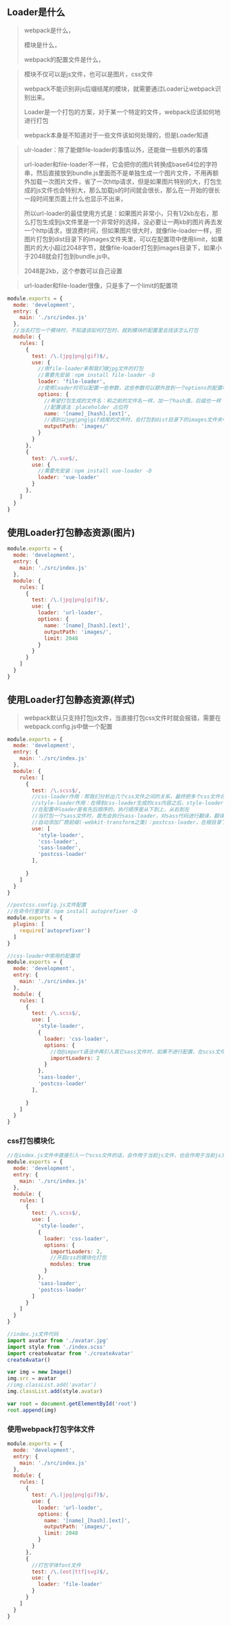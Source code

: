 ## Loader是什么

> webpack是什么，
>
> 模块是什么，
>
> webpack的配置文件是什么，

> 模块不仅可以是js文件，也可以是图片，css文件
>
> webpack不能识别非js后缀结尾的模块，就需要通过Loader让webpack识别出来。
>
> Loader是一个打包的方案，对于某一个特定的文件，webpack应该如何地进行打包
>
> webpack本身是不知道对于一些文件该如何处理的，但是Loader知道

> ulr-loader：除了能做file-loader的事情以外，还能做一些额外的事情
>
> url-loader和file-loader不一样，它会把你的图片转换成base64位的字符串，然后直接放到bundle.js里面而不是单独生成一个图片文件，不用再额外加载一次图片文件，省了一次http请求，但是如果图片特别的大，打包生成的js文件也会特别大，那么加载js的时间就会很长，那么在一开始的很长一段时间里页面上什么也显示不出来，
>
> 所以url-loader的最佳使用方式是：如果图片非常小，只有1/2kb左右，那么打包生成到js文件里是一个非常好的选择，没必要让一两kb的图片再去发一个http请求，很浪费时间，但如果图片很大时，就像file-loader一样，把图片打包到dist目录下的images文件夹里，可以在配置项中使用limit，如果图片的大小超过2048字节，就像file-loader打包到images目录下，如果小于2048就会打包到bundle.js中。
>
> 2048是2kb，这个参数可以自己设置

> url-loader和file-loader很像，只是多了一个limit的配置项

```js
module.exports = {
  mode: 'development',
  entry: {
    main: './src/index.js' 
  },
  //当去打包一个模块时，不知道该如何打包时，就到模块的配置里去找该怎么打包
  module: {
    rules: [
      {
        test: /\.(jpg|png|gif)$/,
        use: {
          //用file-loader来帮我们做jpg文件的打包
          //需要先安装：npm install file-loader -D
          loader: 'file-loader',
          //使用loader时可以配置一些参数，这些参数可以额外放到一个options的配置项里
          options: {
            //希望打包生成的文件名：和之前的文件名一样，加一个hash值，后缀也一样
            //配置语法：placeholder 占位符
            name: '[name]_[hash].[ext]',
            //遇到以jpg|png|gif结尾的文件时，会打包到dist目录下的images文件夹中
            outputPath: 'images/'
          }
        }
      },
      {
        test: /\.vue$/,
        use: {
          //需要先安装：npm install vue-loader -D
          loader: 'vue-loader'
        }
      },
    ]
  }
}
```

## 使用Loader打包静态资源(图片)

```js
module.exports = {
  mode: 'development',
  entry: {
    main: './src/index.js' 
  },
  module: {
    rules: [
      {
        test: /\.(jpg|png|gif)$/,
        use: {
          loader: 'url-loader',
          options: {
            name: '[name]_[hash].[ext]',
            outputPath: 'images/',
            limit: 2048
          }
        }
      }
    ]
  }
}
```

## 使用Loader打包静态资源(样式)

> webpack默认只支持打包js文件，当直接打包css文件时就会报错，需要在webpack.config.js中做一个配置

```js
module.exports = {
  mode: 'development',
  entry: {
    main: './src/index.js' 
  },
  module: {
    rules: [
      {
        test: /\.scss$/,
        //css-loader作用：帮我们分析出几个css文件之间的关系，最终把多个css文件合并成一个css
        //style-loader作用：在得到css-loader生成的css内容之后，style-loader会把这段内容挂载到页面的<head>部分，<head>部分就会多一个<style>标签
        //在配置中loader是有先后顺序的，执行顺序是从下到上，从右到左
        //当打包一个sass文件时，首先会执行sass-loader，对sass代码进行翻译，翻译成css代码之后给到css-loader，都处理好之后再给style-loader挂载到页面上
        //自动添加厂商前缀(-webkit-transform之类)：postcss-loader，在根目录下创建postcss.config.js文件进行配置，具体参照官方文档(或者下方代码)
        use: [
          'style-loader',
          'css-loader',
          'sass-loader',
          'postcss-loader'
        ],
        
      }
    ]
  }
}
```

```js
//postcss.config.js文件配置
//在命令行里安装：npm install autoprefixer -D
module.exports = {
  plugins: [
    require('autoprefixer')
  ]
}
```

```js
//css-loader中常用的配置项
module.exports = {
  mode: 'development',
  entry: {
    main: './src/index.js' 
  },
  module: {
    rules: [
      {
        test: /\.scss$/,
        use: [
          'style-loader',
          {
            loader: 'css-loader',
            options: {
              //在@import语法中再引入其它sass文件时，如果不进行配置，在scss文件中用@import再引入的scss文件就会直接走css-loader，不会从postcss-loader开始执行，如果想scss文件中嵌套的scss文件也从postcss-loader开始执行的话，就用下面的配置，作用是通过@import引入的scss文件，在引入之前也要去走两个loader，也就是postcss-loader和sass-loader
              importLoaders: 2
            }
          },
          'sass-loader',
          'postcss-loader'
        ],
        
      }
    ]
  }
}
```

### css打包模块化

```js
//在index.js文件中直接引入一个scss文件的话，会作用于当前js文件，也会作用于当前js文件引入的js文件，相当于样式是全局的，很容易出现样式冲突的问题，这时需要用css模块化，模块化指的是这个css只在这个模块里有效
module.exports = {
  mode: 'development',
  entry: {
    main: './src/index.js' 
  },
  module: {
    rules: [
      {
        test: /\.scss$/,
        use: [
          'style-loader',
          {
            loader: 'css-loader',
            options: {
              importLoaders: 2,
              //开启css的模块化打包
              modules: true
            }
          },
          'sass-loader',
          'postcss-loader'
        ]
      }
    ]
  }
}
```

```js
//index.js文件代码
import avatar from './avatar.jpg'
import style from './index.scss'
import createAvatar from './createAvatar'
createAvatar()

var img = new Image()
img.src = avatar
//img.classList.add('avatar')
img.classList.add(style.avatar)

var root = document.getElementById('root')
root.append(img)
```

### 使用webpack打包字体文件

```js
module.exports = {
  mode: 'development',
  entry: {
    main: './src/index.js' 
  },
  module: {
    rules: [
      {
        test: /\.(jpg|png|gif)$/,
        use: {
          loader: 'url-loader',
          options: {
            name: '[name]_[hash].[ext]',
            outputPath: 'images/',
            limit: 2048
          }
        }
      },
      {
        //打包字体font文件
        test: /\.(eot|ttf|svg)$/,
        use: {
          loader: 'file-loader'
        }
      }
    ]
  }
}
```

